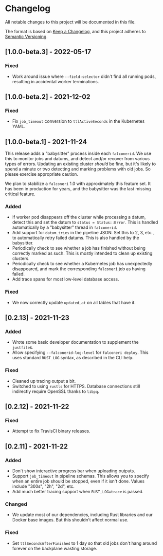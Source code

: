 # Changelog

All notable changes to this project will be documented in this file.

The format is based on [Keep a Changelog](https://keepachangelog.com/en/1.0.0/),
and this project adheres to [Semantic Versioning](https://semver.org/spec/v2.0.0.html).

## [1.0.0-beta.3] - 2022-05-17

### Fixed

- Work around issue where `--field-selector` didn't find all running pods, resulting in accidental worker terminations.

## [1.0.0-beta.2] - 2021-12-02

### Fixed

- Fix `job_timeout` conversion to `ttlActiveSeconds` in the Kubernetes YAML.

## [1.0.0-beta.1] - 2021-11-24

This release adds a "babysitter" process inside each `falconerid`. We use this to monitor jobs and datums, and detect and/or recover from various types of errors. Updating an existing cluster _should_ be fine, but it's likely to spend a minute or two detecting and marking problems with old jobs. So please exercise appropriate caution.

We plan to stabilize a `falconeri` 1.0 with approximately this feature set. It has been in production for years, and the babysitter was the last missing critical feature.

### Added

- If worker pod disappears off the cluster while processing a datum, detect this and set the datum to `status = Status::Error`. This is handled automatically by a "babysitter" thread in `falconerid`.
- Add support for `datum_tries` in the pipeline JSON. Set this to 2, 3, etc., to automatically retry failed datums. This is also handled by the babysitter.
- Periodically check to see whether a job has finished without being correctly marked as such. This is mostly intended to clean up existing clusters.
- Periodically check to see whether a Kubernetes job has unexpectedly disappeared, and mark the corresponding `falconeri` job as having failed.
- Add trace spans for most low-level database access.

### Fixed

- We now correctly update `updated_at` on all tables that have it.

## [0.2.13] - 2021-11-23

### Added

- Wrote some basic developer documentation to supplement the `justfile`s.
- Allow specifying `--falconerid-log-level` for `falconeri deploy`. This uses standard `RUST_LOG` syntax, as described in the CLI help. 

### Fixed

- Cleaned up tracing output a bit.
- Switched to using `rustls` for HTTPS. Database connections still indirectly require OpenSSL thanks to `libpq`.

## [0.2.12] - 2021-11-22

### Fixed

- Attempt to fix TravisCI binary releases.

## [0.2.11] - 2021-11-22

### Added

- Don't show interactive progress bar when uploading outputs.
- Support `job_timeout` in pipeline schemas. This allows you to specify when an entire job should be stopped, even if it isn't done. Values include "300s", "2h", "2d", etc.
- Add much better tracing support when `RUST_LOG=trace` is passed.

### Changed

- We update most of our dependencies, including Rust libraries and our Docker base images. But this shouldn't affect normal use.

### Fixed

- Set `ttlSecondsAfterFinished` to 1 day so that old jobs don't hang around forever on the backplane wasting storage.

